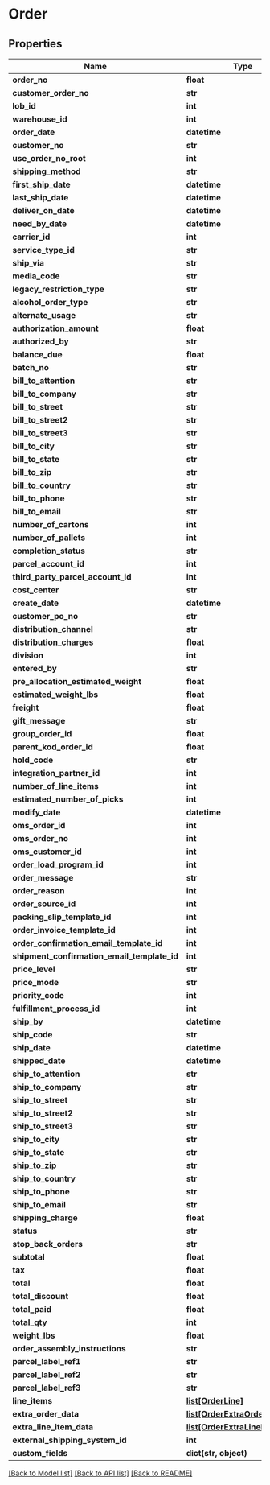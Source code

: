 # Order

## Properties
Name | Type | Description | Notes
------------ | ------------- | ------------- | -------------
**order_no** | **float** |  | [optional] 
**customer_order_no** | **str** |  | [optional] 
**lob_id** | **int** |  | 
**warehouse_id** | **int** |  | 
**order_date** | **datetime** |  | [optional] 
**customer_no** | **str** |  | [optional] 
**use_order_no_root** | **int** |  | [optional] 
**shipping_method** | **str** |  | [optional] 
**first_ship_date** | **datetime** |  | [optional] 
**last_ship_date** | **datetime** |  | [optional] 
**deliver_on_date** | **datetime** |  | [optional] 
**need_by_date** | **datetime** |  | [optional] 
**carrier_id** | **int** |  | [optional] 
**service_type_id** | **str** |  | [optional] 
**ship_via** | **str** |  | [optional] 
**media_code** | **str** |  | [optional] 
**legacy_restriction_type** | **str** |  | [optional] 
**alcohol_order_type** | **str** |  | [optional] 
**alternate_usage** | **str** |  | [optional] 
**authorization_amount** | **float** |  | [optional] 
**authorized_by** | **str** |  | [optional] 
**balance_due** | **float** |  | [optional] 
**batch_no** | **str** |  | [optional] 
**bill_to_attention** | **str** |  | [optional] 
**bill_to_company** | **str** |  | [optional] 
**bill_to_street** | **str** |  | [optional] 
**bill_to_street2** | **str** |  | [optional] 
**bill_to_street3** | **str** |  | [optional] 
**bill_to_city** | **str** |  | [optional] 
**bill_to_state** | **str** |  | [optional] 
**bill_to_zip** | **str** |  | [optional] 
**bill_to_country** | **str** |  | [optional] 
**bill_to_phone** | **str** |  | [optional] 
**bill_to_email** | **str** |  | [optional] 
**number_of_cartons** | **int** |  | [optional] 
**number_of_pallets** | **int** |  | [optional] 
**completion_status** | **str** |  | [optional] 
**parcel_account_id** | **int** |  | [optional] 
**third_party_parcel_account_id** | **int** |  | [optional] 
**cost_center** | **str** |  | [optional] 
**create_date** | **datetime** |  | [optional] 
**customer_po_no** | **str** |  | [optional] 
**distribution_channel** | **str** |  | [optional] 
**distribution_charges** | **float** |  | [optional] 
**division** | **int** |  | [optional] 
**entered_by** | **str** |  | [optional] 
**pre_allocation_estimated_weight** | **float** |  | [optional] 
**estimated_weight_lbs** | **float** |  | [optional] 
**freight** | **float** |  | [optional] 
**gift_message** | **str** |  | [optional] 
**group_order_id** | **float** |  | [optional] 
**parent_kod_order_id** | **float** |  | [optional] 
**hold_code** | **str** |  | [optional] 
**integration_partner_id** | **int** |  | [optional] 
**number_of_line_items** | **int** |  | [optional] 
**estimated_number_of_picks** | **int** |  | [optional] 
**modify_date** | **datetime** |  | [optional] 
**oms_order_id** | **int** |  | [optional] 
**oms_order_no** | **int** |  | [optional] 
**oms_customer_id** | **int** |  | [optional] 
**order_load_program_id** | **int** |  | [optional] 
**order_message** | **str** |  | [optional] 
**order_reason** | **int** |  | [optional] 
**order_source_id** | **int** |  | [optional] 
**packing_slip_template_id** | **int** |  | [optional] 
**order_invoice_template_id** | **int** |  | [optional] 
**order_confirmation_email_template_id** | **int** |  | [optional] 
**shipment_confirmation_email_template_id** | **int** |  | [optional] 
**price_level** | **str** |  | [optional] 
**price_mode** | **str** |  | [optional] 
**priority_code** | **int** |  | [optional] 
**fulfillment_process_id** | **int** |  | [optional] 
**ship_by** | **datetime** |  | [optional] 
**ship_code** | **str** |  | [optional] 
**ship_date** | **datetime** |  | [optional] 
**shipped_date** | **datetime** |  | [optional] 
**ship_to_attention** | **str** |  | [optional] 
**ship_to_company** | **str** |  | [optional] 
**ship_to_street** | **str** |  | [optional] 
**ship_to_street2** | **str** |  | [optional] 
**ship_to_street3** | **str** |  | [optional] 
**ship_to_city** | **str** |  | [optional] 
**ship_to_state** | **str** |  | [optional] 
**ship_to_zip** | **str** |  | [optional] 
**ship_to_country** | **str** |  | [optional] 
**ship_to_phone** | **str** |  | [optional] 
**ship_to_email** | **str** |  | [optional] 
**shipping_charge** | **float** |  | [optional] 
**status** | **str** |  | [optional] 
**stop_back_orders** | **str** |  | [optional] 
**subtotal** | **float** |  | [optional] 
**tax** | **float** |  | [optional] 
**total** | **float** |  | [optional] 
**total_discount** | **float** |  | [optional] 
**total_paid** | **float** |  | [optional] 
**total_qty** | **int** |  | [optional] 
**weight_lbs** | **float** |  | [optional] 
**order_assembly_instructions** | **str** |  | [optional] 
**parcel_label_ref1** | **str** |  | [optional] 
**parcel_label_ref2** | **str** |  | [optional] 
**parcel_label_ref3** | **str** |  | [optional] 
**line_items** | [**list[OrderLine]**](OrderLine.md) |  | 
**extra_order_data** | [**list[OrderExtraOrderData]**](OrderExtraOrderData.md) |  | [optional] 
**extra_line_item_data** | [**list[OrderExtraLineItemData]**](OrderExtraLineItemData.md) |  | [optional] 
**external_shipping_system_id** | **int** |  | [optional] 
**custom_fields** | **dict(str, object)** |  | [optional] 

[[Back to Model list]](../README.md#documentation-for-models) [[Back to API list]](../README.md#documentation-for-api-endpoints) [[Back to README]](../README.md)


